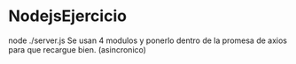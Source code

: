 # NodejsEjercicio

node ./server.js
Se usan 4 modulos y ponerlo dentro de la promesa de axios para que recargue bien. (asincronico)